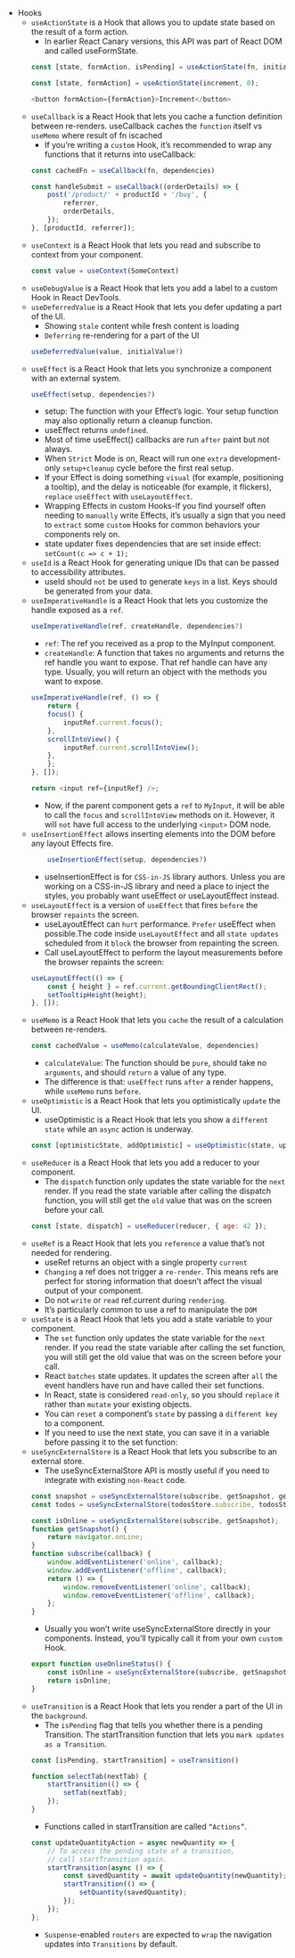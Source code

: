 * Hooks
    * `useActionState` is a Hook that allows you to update state based on the result of a form action.
        * In earlier React Canary versions, this API was part of React DOM and called useFormState.
        ```js
        const [state, formAction, isPending] = useActionState(fn, initialState, permalink?);
        ```
        ```js
        const [state, formAction] = useActionState(increment, 0);

        <button formAction={formAction}>Increment</button>
        ```
    * `useCallback` is a React Hook that lets you cache a function definition between re-renders. useCallback caches the `function` itself vs `useMemo` where result of fn iscached
        * If you’re writing a `custom` Hook, it’s recommended to wrap any functions that it returns into useCallback:
        ```js
        const cachedFn = useCallback(fn, dependencies)
        ```
        ```js
        const handleSubmit = useCallback((orderDetails) => {
            post('/product/' + productId + '/buy', {
                referrer,
                orderDetails,
            });
        }, [productId, referrer]);
        ```
    * `useContext` is a React Hook that lets you read and subscribe to context from your component.
        ```js
        const value = useContext(SomeContext)
        ```
    * `useDebugValue` is a React Hook that lets you add a label to a custom Hook in React DevTools.
    * `useDeferredValue` is a React Hook that lets you defer updating a part of the UI.
        * Showing `stale` content while fresh content is loading 
        * `Deferring` re-rendering for a part of the UI 
        ```js
        useDeferredValue(value, initialValue?)
        ```
    * `useEffect` is a React Hook that lets you synchronize a component with an external system.
        ```js
        useEffect(setup, dependencies?) 
        ```
        * setup: The function with your Effect’s logic. Your setup function may also optionally return a cleanup function. 
        * useEffect returns `undefined`.
        * Most of time useEffect() callbacks are run `after` paint but not always.
        * When `Strict` Mode is on, React will run one `extra` development-only `setup+cleanup` cycle before the first real setup.
        *  If your Effect is doing something `visual` (for example, positioning a tooltip), and the delay is noticeable (for example, it flickers), `replace` `useEffect` with `useLayoutEffect`. 
        * Wrapping Effects in custom Hooks-If you find yourself often needing to `manually` write Effects, it’s usually a sign that you need to `extract` some `custom` Hooks for common behaviors your components rely on.
        * state updater fixes dependencies that are set inside effect: `setCount(c => c + 1);` 
    * `useId` is a React Hook for generating unique IDs that can be passed to accessibility attributes.
        * useId should `not` be used to generate `keys` in a list. Keys should be generated from your data.
    * `useImperativeHandle` is a React Hook that lets you customize the handle exposed as a `ref`.
        ```js
        useImperativeHandle(ref, createHandle, dependencies?) 
        ```
        * `ref`: The ref you received as a prop to the MyInput component.
        * `createHandle`: A function that takes no arguments and returns the ref handle you want to expose. That ref handle can have any type. Usually, you will return an object with the methods you want to expose.
        ```js
        useImperativeHandle(ref, () => {
            return {
            focus() {
                inputRef.current.focus();
            },
            scrollIntoView() {
                inputRef.current.scrollIntoView();
            },
            };
        }, []);

        return <input ref={inputRef} />;
        ```
        * Now, if the parent component gets a `ref` to `MyInput`, it will be able to call the `focus` and `scrollIntoView` methods on it. However, it will `not` have full access to the underlying `<input>` DOM node.
    * `useInsertionEffect` allows inserting elements into the DOM before any layout Effects fire.
        ```js
            useInsertionEffect(setup, dependencies?)
        ```
        * useInsertionEffect is for `CSS-in-JS` library authors. Unless you are working on a CSS-in-JS library and need a place to inject the styles, you probably want useEffect or useLayoutEffect instead.
    * `useLayoutEffect` is a version of `useEffect` that fires `before` the browser `repaints` the screen.
        * useLayoutEffect can `hurt` performance. `Prefer` useEffect when possible.The code inside `useLayoutEffect` and all `state updates ` scheduled from it `block` the browser from repainting the screen.
        * Call useLayoutEffect to perform the layout measurements before the browser repaints the screen:
        ```js
        useLayoutEffect(() => {
            const { height } = ref.current.getBoundingClientRect();
            setTooltipHeight(height);
        }, []);
        ```
    * `useMemo` is a React Hook that lets you `cache` the result of a calculation between re-renders.
        ```js
        const cachedValue = useMemo(calculateValue, dependencies)
        ```
        * `calculateValue`: The function should be `pure`, should take no `arguments`, and should `return` a value of any type. 
        * The difference is that: `useEffect` runs `after` a render happens, while `useMemo` runs `before`.
    * `useOptimistic` is a React Hook that lets you optimistically `update` the UI.
        * useOptimistic is a React Hook that lets you show a `different state` while an `async` action is underway. 
        ````js
        const [optimisticState, addOptimistic] = useOptimistic(state, updateFn);
        ````
    * `useReducer` is a React Hook that lets you add a reducer to your component.
        * The `dispatch` function only updates the state variable for the `next` render. If you read the state variable after calling the dispatch function, you will still get the `old` value that was on the screen before your call.
        ```js
        const [state, dispatch] = useReducer(reducer, { age: 42 });
        ```
    * `useRef` is a React Hook that lets you `reference` a value that’s not needed for rendering.
        * useRef returns an object with a single property `current`
        * `Changing` a ref does not trigger a `re-render`. This means refs are perfect for storing information that doesn’t affect the visual output of your component. 
        * Do not `write` or `read` ref.current during `rendering`.
        * It’s particularly common to use a ref to manipulate the `DOM`
    * `useState` is a React Hook that lets you add a state variable to your component.
        * The `set` function only updates the state variable for the `next` render. If you read the state variable after calling the set function, you will still get the old value that was on the screen before your call.
        * React `batches` state updates. It updates the screen after `all` the event handlers have run and have called their set functions.
        * In React, state is considered `read-only`, so you should `replace` it rather than `mutate` your existing objects. 
        * You can `reset` a component’s `state` by passing a `different key` to a component.
        * If you need to use the next state, you can save it in a variable before passing it to the set function:
    * `useSyncExternalStore` is a React Hook that lets you subscribe to an external store.
        * The useSyncExternalStore API is mostly useful if you need to integrate with existing `non-React` code.
        ```js
        const snapshot = useSyncExternalStore(subscribe, getSnapshot, getServerSnapshot?)
        const todos = useSyncExternalStore(todosStore.subscribe, todosStore.getSnapshot);
        ```
        ```js
        const isOnline = useSyncExternalStore(subscribe, getSnapshot);
        function getSnapshot() {
            return navigator.onLine;
        }
        function subscribe(callback) {
            window.addEventListener('online', callback);
            window.addEventListener('offline', callback);
            return () => {
                window.removeEventListener('online', callback);
                window.removeEventListener('offline', callback);
            };
        }
        ```
        * Usually you won’t write useSyncExternalStore directly in your components. Instead, you’ll typically call it from your own `custom` Hook. 
        ```js
        export function useOnlineStatus() {
            const isOnline = useSyncExternalStore(subscribe, getSnapshot);
            return isOnline;
        }
        ```
    * `useTransition` is a React Hook that lets you render a part of the UI in the `background`.
        * The `isPending` flag that tells you whether there is a pending Transition. The startTransition function that lets you `mark updates as a Transition`.
        ```js
        const [isPending, startTransition] = useTransition()
        ```
        ```js
        function selectTab(nextTab) {
            startTransition(() => {
                setTab(nextTab);
            });
        }
        ```
        * Functions called in startTransition are called `“Actions”`. 
        ```js
        const updateQuantityAction = async newQuantity => {
            // To access the pending state of a transition,
            // call startTransition again.
            startTransition(async () => {
                const savedQuantity = await updateQuantity(newQuantity); // API
                startTransition(() => {
                    setQuantity(savedQuantity);
                });
            });
        };
        ```
        * `Suspense`-enabled `routers` are expected to `wrap` the navigation updates into `Transitions` by default.


